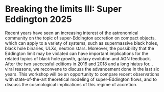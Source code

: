 # Breaking the limits III: Super Eddington 2025

Recent years have seen an increasing interest of the astronomical community
on the topic of super-Eddington accretion on compact objects, which can
apply to a variety of systems, such as supermassive black holes, black hole
binaries, ULXs, neutron stars. Moreover, the possibility that the Eddington
limit may be violated can have important implications for the related topics
of black hole growth, galaxy evolution and AGN feedback.
After the two successful editions in 2016 and 2018 and a long hiatus for... viral reasons, we reconvene to
discuss the advancement done in the last six years. This workshop will be an
opportunity to compare recent observations with state-of-the-art
theoretical modeling of super-Eddington flows, and to discuss the
cosmological implications of this regime of accretion.
